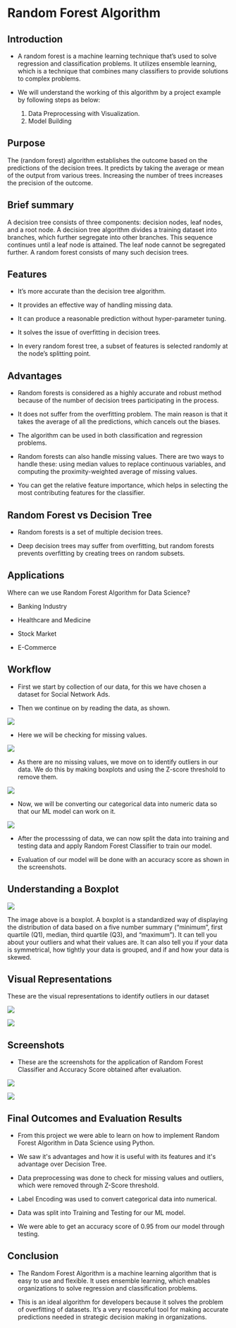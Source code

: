 # **Random Forest Algorithm**

## **Introduction**

- A random forest is a machine learning technique that’s used to solve regression and classification problems. It utilizes ensemble learning, which is a technique that combines many classifiers to provide solutions to complex problems.

- We will understand the working of this algorithm by a project example by following steps as below:

   1. Data Preprocessing with Visualization.
   2. Model Building

## **Purpose** 

The (random forest) algorithm establishes the outcome based on the predictions of the decision trees. It predicts by taking the average or mean of the output from various trees. Increasing the number of trees increases the precision of the outcome.

## **Brief summary** 

A decision tree consists of three components: decision nodes, leaf nodes, and a root node. A decision tree algorithm divides a training dataset into branches, which further segregate into other branches. This sequence continues until a leaf node is attained. The leaf node cannot be segregated further.
A random forest consists of many such decision trees. 

## **Features**

- It’s more accurate than the decision tree algorithm.

- It provides an effective way of handling missing data.

- It can produce a reasonable prediction without hyper-parameter tuning.

- It solves the issue of overfitting in decision trees.

- In every random forest tree, a subset of features is selected randomly at the node’s splitting point.

## **Advantages**

- Random forests is considered as a highly accurate and robust method because of the number of decision trees participating in the process.

- It does not suffer from the overfitting problem. The main reason is that it takes the average of all the predictions, which cancels out the biases.

- The algorithm can be used in both classification and regression problems.

- Random forests can also handle missing values. There are two ways to handle these: using median values to replace continuous variables, and computing the proximity-weighted average of missing values.

- You can get the relative feature importance, which helps in selecting the most contributing features for the classifier.

## **Random Forest vs Decision Tree**

- Random forests is a set of multiple decision trees.

- Deep decision trees may suffer from overfitting, but random forests prevents overfitting by creating trees on random subsets.

## **Applications**

Where can we use Random Forest Algorithm for Data Science?

- Banking Industry 

- Healthcare and Medicine 

- Stock Market 

- E-Commerce

## **Workflow**

- First we start by collection of our data, for this we have chosen a dataset for Social Network Ads.

- Then we continue on by reading the data, as shown.

![](https://github.com/Akshat2019VITB/winter-of-contributing/blob/Datascience_With_Python/Datascience_With_Python/Machine%20Learning/Algorithms/Random%20Forest%20Algorithm/Images/5.PNG)

- Here we will be checking for missing values.

![](https://github.com/Akshat2019VITB/winter-of-contributing/blob/Datascience_With_Python/Datascience_With_Python/Machine%20Learning/Algorithms/Random%20Forest%20Algorithm/Images/6.PNG)

- As there are no missing values, we move on to identify outliers in our data. We do this by making boxplots and using the Z-score threshold to remove them.

![](https://github.com/Akshat2019VITB/winter-of-contributing/blob/Datascience_With_Python/Datascience_With_Python/Machine%20Learning/Algorithms/Random%20Forest%20Algorithm/Images/8.PNG)

- Now, we will be converting our categorical data into numeric data so that our ML model can work on it.

![](https://github.com/Akshat2019VITB/winter-of-contributing/blob/Datascience_With_Python/Datascience_With_Python/Machine%20Learning/Algorithms/Random%20Forest%20Algorithm/Images/7.PNG)

- After the processsing of data, we can now split the data into training and testing data and apply Random Forest Classifier to train our model.

- Evaluation of our model will be done with an accuracy score as shown in the screenshots.

## **Understanding a Boxplot**

![](https://github.com/Akshat2019VITB/winter-of-contributing/blob/Datascience_With_Python/Datascience_With_Python/Machine%20Learning/Algorithms/Random%20Forest%20Algorithm/Images/9.png)

The image above is a boxplot. A boxplot is a standardized way of displaying the distribution of data based on a five number summary (“minimum”, first quartile (Q1), median, third quartile (Q3), and “maximum”). It can tell you about your outliers and what their values are. It can also tell you if your data is symmetrical, how tightly your data is grouped, and if and how your data is skewed.

## **Visual Representations**

These are the visual representations to identify outliers in our dataset

![](https://github.com/Akshat2019VITB/winter-of-contributing/blob/Datascience_With_Python/Datascience_With_Python/Machine%20Learning/Algorithms/Random%20Forest%20Algorithm/Images/1.PNG)

![](https://github.com/Akshat2019VITB/winter-of-contributing/blob/Datascience_With_Python/Datascience_With_Python/Machine%20Learning/Algorithms/Random%20Forest%20Algorithm/Images/2.PNG)

## **Screenshots**

- These are the screenshots for the application of Random Forest Classifier and Accuracy Score obtained after evaluation.

![](https://github.com/Akshat2019VITB/winter-of-contributing/blob/Datascience_With_Python/Datascience_With_Python/Machine%20Learning/Algorithms/Random%20Forest%20Algorithm/Images/3.PNG)

![](https://github.com/Akshat2019VITB/winter-of-contributing/blob/Datascience_With_Python/Datascience_With_Python/Machine%20Learning/Algorithms/Random%20Forest%20Algorithm/Images/4.PNG)

## **Final Outcomes and Evaluation Results**

- From this project we were able to learn on how to implement Random Forest Algorithm in Data Science using Python.

- We saw it's advantages and how it is useful with its features and it's advantage over Decision Tree.

- Data preprocessing was done to check for missing values and outliers, which were removed through Z-Score threshold.

- Label Encoding was used to convert categorical data into numerical.

- Data was split into Training and Testing for our ML model.

- We were able to get an accuracy score of 0.95 from our model through testing.

## **Conclusion**

- The Random Forest Algorithm is a machine learning algorithm that is easy to use and flexible. It uses ensemble learning, which enables organizations to solve regression and classification problems.

- This is an ideal algorithm for developers because it solves the problem of overfitting of datasets. It’s a very resourceful tool for making accurate predictions needed in strategic decision making in organizations.
